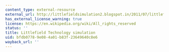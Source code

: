 ```yaml
---
content_type: external-resource
external_url: http://littlefieldsimulation2.blogspot.in/2011/07/littlefield-technologies-simulation.html
has_external_license_warning: true
license: https://en.wikipedia.org/wiki/All_rights_reserved
status: ''
title: Littlefield Technology simulation
uid: bfdb0778-9e08-4a01-b83f-23649640c8e6
wayback_url: ''
---
```

